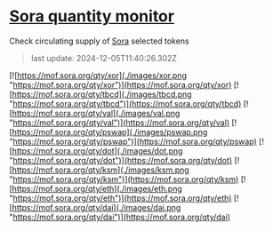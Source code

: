 # [Sora quantity monitor](https://sora-qty.info)

Check circulating supply of [Sora](https://sora.org) selected tokens

> last update: 2024-12-05T11:40:26.302Z

[![https://mof.sora.org/qty/xor](./images/xor.png "https://mof.sora.org/qty/xor")](https://mof.sora.org/qty/xor)
[![https://mof.sora.org/qty/tbcd](./images/tbcd.png "https://mof.sora.org/qty/tbcd")](https://mof.sora.org/qty/tbcd)
[![https://mof.sora.org/qty/val](./images/val.png "https://mof.sora.org/qty/val")](https://mof.sora.org/qty/val)
[![https://mof.sora.org/qty/pswap](./images/pswap.png "https://mof.sora.org/qty/pswap")](https://mof.sora.org/qty/pswap)
[![https://mof.sora.org/qty/dot](./images/dot.png "https://mof.sora.org/qty/dot")](https://mof.sora.org/qty/dot)
[![https://mof.sora.org/qty/ksm](./images/ksm.png "https://mof.sora.org/qty/ksm")](https://mof.sora.org/qty/ksm)
[![https://mof.sora.org/qty/eth](./images/eth.png "https://mof.sora.org/qty/eth")](https://mof.sora.org/qty/eth)
[![https://mof.sora.org/qty/dai](./images/dai.png "https://mof.sora.org/qty/dai")](https://mof.sora.org/qty/dai)